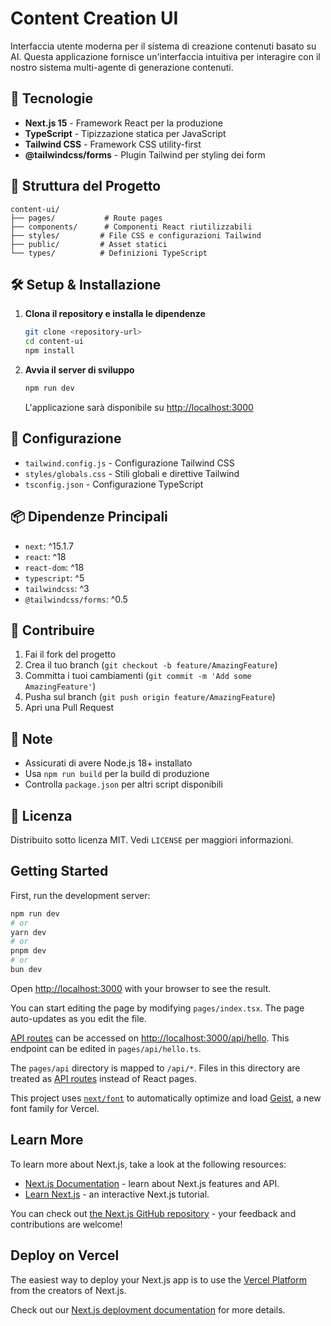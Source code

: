 # Content Creation UI

Interfaccia utente moderna per il sistema di creazione contenuti basato su AI. Questa applicazione fornisce un'interfaccia intuitiva per interagire con il nostro sistema multi-agente di generazione contenuti.

## 🚀 Tecnologie

- **Next.js 15** - Framework React per la produzione
- **TypeScript** - Tipizzazione statica per JavaScript
- **Tailwind CSS** - Framework CSS utility-first
- **@tailwindcss/forms** - Plugin Tailwind per styling dei form

## 📁 Struttura del Progetto

```
content-ui/
├── pages/           # Route pages
├── components/      # Componenti React riutilizzabili
├── styles/         # File CSS e configurazioni Tailwind
├── public/         # Asset statici
└── types/          # Definizioni TypeScript
```

## 🛠️ Setup & Installazione

1. **Clona il repository e installa le dipendenze**
   ```bash
   git clone <repository-url>
   cd content-ui
   npm install
   ```

2. **Avvia il server di sviluppo**
   ```bash
   npm run dev
   ```
   L'applicazione sarà disponibile su [http://localhost:3000](http://localhost:3000)

## 🔧 Configurazione

- `tailwind.config.js` - Configurazione Tailwind CSS
- `styles/globals.css` - Stili globali e direttive Tailwind
- `tsconfig.json` - Configurazione TypeScript

## 📦 Dipendenze Principali

- `next`: ^15.1.7
- `react`: ^18
- `react-dom`: ^18
- `typescript`: ^5
- `tailwindcss`: ^3
- `@tailwindcss/forms`: ^0.5

## 🤝 Contribuire

1. Fai il fork del progetto
2. Crea il tuo branch (`git checkout -b feature/AmazingFeature`)
3. Committa i tuoi cambiamenti (`git commit -m 'Add some AmazingFeature'`)
4. Pusha sul branch (`git push origin feature/AmazingFeature`)
5. Apri una Pull Request

## 📝 Note

- Assicurati di avere Node.js 18+ installato
- Usa `npm run build` per la build di produzione
- Controlla `package.json` per altri script disponibili

## 📄 Licenza

Distribuito sotto licenza MIT. Vedi `LICENSE` per maggiori informazioni.

## Getting Started

First, run the development server:

```bash
npm run dev
# or
yarn dev
# or
pnpm dev
# or
bun dev
```

Open [http://localhost:3000](http://localhost:3000) with your browser to see the result.

You can start editing the page by modifying `pages/index.tsx`. The page auto-updates as you edit the file.

[API routes](https://nextjs.org/docs/pages/building-your-application/routing/api-routes) can be accessed on [http://localhost:3000/api/hello](http://localhost:3000/api/hello). This endpoint can be edited in `pages/api/hello.ts`.

The `pages/api` directory is mapped to `/api/*`. Files in this directory are treated as [API routes](https://nextjs.org/docs/pages/building-your-application/routing/api-routes) instead of React pages.

This project uses [`next/font`](https://nextjs.org/docs/pages/building-your-application/optimizing/fonts) to automatically optimize and load [Geist](https://vercel.com/font), a new font family for Vercel.

## Learn More

To learn more about Next.js, take a look at the following resources:

- [Next.js Documentation](https://nextjs.org/docs) - learn about Next.js features and API.
- [Learn Next.js](https://nextjs.org/learn-pages-router) - an interactive Next.js tutorial.

You can check out [the Next.js GitHub repository](https://github.com/vercel/next.js) - your feedback and contributions are welcome!

## Deploy on Vercel

The easiest way to deploy your Next.js app is to use the [Vercel Platform](https://vercel.com/new?utm_medium=default-template&filter=next.js&utm_source=create-next-app&utm_campaign=create-next-app-readme) from the creators of Next.js.

Check out our [Next.js deployment documentation](https://nextjs.org/docs/pages/building-your-application/deploying) for more details.
